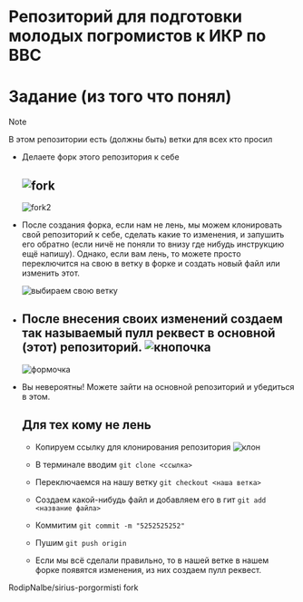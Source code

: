 # Репозиторий для подготовки молодых погромистов к ИКР по ВВС

# Задание (из того что понял)

> [!NOTE] 
> В этом репозитории есть (должны быть) ветки для всех кто просил

* Делаете форк этого репозитория к себе
   
   ![fork](https://imgur.com/HebHefS.png)
   ---
   ![fork2](https://imgur.com/CHBJtPM.png)

* После создания форка, если нам не лень, мы можем клонировать свой репозиторий к себе, сделать какие то изменения, и запушить его обратно (если ничё не поняли то внизу где нибудь инструкцию ещё напишу).  Однако, если вам лень, то можете просто переключится на свою в ветку в форке и создать новый файл или изменить этот.
  
  ![выбираем свою ветку](https://imgur.com/q6X9IGM.png)
  
* После внесения своих изменений создаем так называемый пулл реквест в основной (этот) репозиторий.
  ![кнопочка](https://imgur.com/HTnxa48.png)
  ---
  ![формочка](https://imgur.com/vzYLB9Q.png)

* Вы невероятны! Можете зайти на основной репозиторий и убедиться в этом.


  ## Для тех кому не лень

  * Копируем ссылку для клонирования репозитория
    ![клон](https://imgur.com/YJFgzBy.png)

  * В терминале вводим `git clone <ссылка>`
  * Переключаемся на нашу ветку `git checkout <наша ветка>`
  * Создаем какой-нибудь файл и добавляем его в гит `git add <название файла>`
  * Коммитим `git commit -m "5252525252"`
  * Пушим `git push origin`
  * Если мы всё сделали правильно, то в нашей ветке в нашем форке появятся изменения, из них создаем пулл реквест.

RodipNalbe/sirius-porgormisti fork

